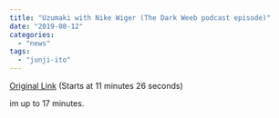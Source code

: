 ```yaml
---
title: "Uzumaki with Nike Wiger (The Dark Weeb podcast episode)"
date: "2019-08-12"
categories: 
  - "news"
tags: 
  - "junji-ito"
---
```


[Original Link](https://player.fm/series/the-dark-weeb/uzumaki-with-nike-wiger) (Starts at 11 minutes 26 seconds)

im up to 17 minutes.
